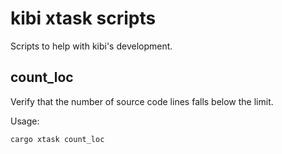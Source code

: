 # kibi xtask scripts

Scripts to help with kibi's development.

## count_loc

Verify that the number of source code lines falls below the limit.

Usage:

```bash
cargo xtask count_loc
```